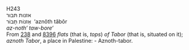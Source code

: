 <body>
  <p>H243<br>  אזנות תּבור  <br> אַזנוֹת תָּּבוֹר  ‎  ‘aznôth tâbôr  <br><i>az-noth‘</i> <i>taw-bore‘ </i><br>From <a href="h0238.htm">238</a> and <a href="h8396.htm">8396</a>  <i>flats</i> (that is, <i>tops</i>) <i>of</i> <i>Tabor</i> (that is, situated on it); <i>aznoth</i> <i>Tabor</i>, a place in Palestine: - Aznoth-tabor.<br></p>
 </body>